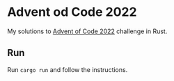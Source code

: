 # Advent od Code 2022

My solutions to [Advent of Code 2022](https://adventofcode.com/) challenge in Rust.

## Run

Run `cargo run` and follow the instructions.